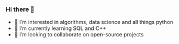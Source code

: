 ### Hi there 👋
- 👀 I’m interested in algorithms, data science and all things python
- 🌱 I’m currently learning SQL and C++
- 💞️ I’m looking to collaborate on open-source projects
